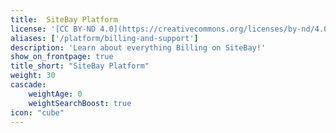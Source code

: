 ```yaml
---
title:  SiteBay Platform
license: '[CC BY-ND 4.0](https://creativecommons.org/licenses/by-nd/4.0)'
aliases: ['/platform/billing-and-support']
description: 'Learn about everything Billing on SiteBay!'
show_on_frontpage: true
title_short: "SiteBay Platform"
weight: 30
cascade:
    weightAge: 0
    weightSearchBoost: true
icon: "cube"
---
```


